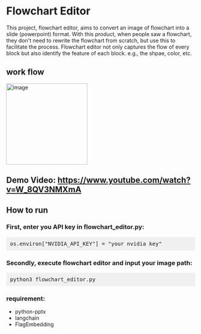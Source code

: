 # Flowchart Editor

This project, flowchart editor, aims to convert an image of flowchart into a slide (powerpoint) format. With this product, when people saw a flowchart, they don't need to rewrite the flowchart from scratch, 
but use this to facilitate the process. Flowchart editor not only captures the flow of every block but also identify the feature of each block. e.g., the shpae, color, etc.

## work flow 

<img width="216" alt="image" src="https://github.com/ryanrwei/nvidia_ai_agent_contest_flowchart_editor/assets/55873378/9657bbd9-264c-4b82-abeb-022628862c58">

## Demo Video: https://www.youtube.com/watch?v=W_8QV3NMXmA

## How to run 

### First, enter you API key in flowchart_editor.py:
<pre style="background-color: #f0f0f0; padding: 10px;">
os.environ["NVIDIA_API_KEY"] = "your nvidia key"
</pre>

### Secondly, execute flowchart editor and input your image path:
<pre style="background-color: #f0f0f0; padding: 10px;">
python3 flowchart_editor.py
</pre>

### requirement:
- python-pptx
- langchain
- FlagEmbedding
